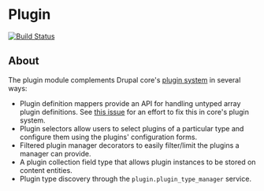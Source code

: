 # Plugin
[![Build Status](https://travis-ci.org/bartfeenstra/drupal-plugin.svg?branch=8.x-2.x)](https://travis-ci.org/bartfeenstra/drupal-plugin)

## About
The plugin module complements Drupal core's 
[plugin system](http://drupal.org/developing/api/8/plugins) in several ways:

* Plugin definition mappers provide an API for handling untyped array plugin
  definitions. See [this issue](http://drupal.org/node/2458789) for an effort to
  fix this in core's plugin system.
* Plugin selectors allow users to select plugins of a particular type and
  configure them using the plugins' configuration forms.
* Filtered plugin manager decorators to easily filter/limit the plugins a
  manager can provide.
* A plugin collection field type that allows plugin instances to be stored on
  content entities.
* Plugin type discovery through the `plugin.plugin_type_manager` service.

